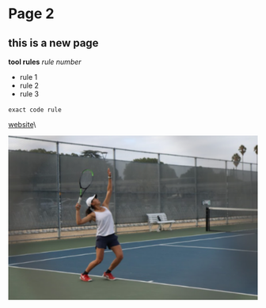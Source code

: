 # Page 2
## this is a new page

**tool rules** *rule number* 
  * rule 1
  * rule 2
  * rule 3

`exact code rule`

[website](https://hillarychang.me/)\

![Image](https://github.com/hillarychang/cse15l-lab-reports/blob/main/Screenshot%202023-04-08%20083104.png)

